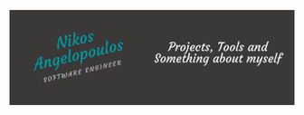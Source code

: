 
![Header](https://github.com/NickAnge/NickAnge/blob/main/header.png)

<!--<img src="https://github.com/NickAnge/NickAnge/blob/main/header.png" width="200" height="200" />

### My name is Nikos Angelopoulos and I'm an undergraduated student at University of Volos, studying Electrical and Computer engineering. I'm from Greece, living in Volos and currently, apart of my studies i am lear on web developing and cloud engineer. You can find me on [![Twitter][1.2]][1],  or on [![LinkedIn][3.2]][3].



<!--
**NickAnge/NickAnge** is a ✨ _special_ ✨ repository because its `README.md` (this file) appears on your GitHub profile.

Here are some ideas to get you started:

- 🔭 I’m currently working on ...
- 🌱 I’m currently learning ...
- 👯 I’m looking to collaborate on ...
- 🤔 I’m looking for help with ...
- 💬 Ask me about ...
- 📫 How to reach me: ...
- 😄 Pronouns: ...
- ⚡ Fun fact: ...
-->
 
